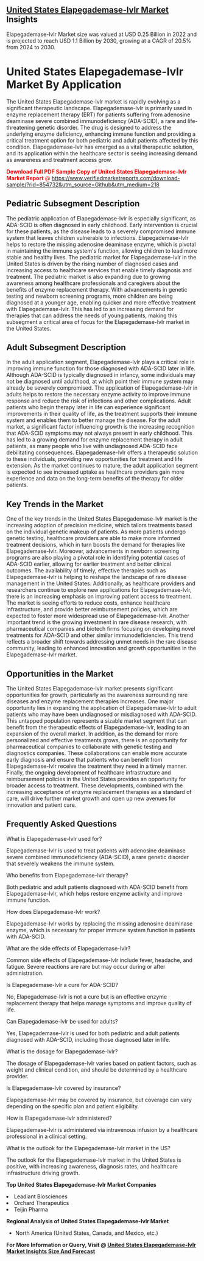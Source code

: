 <h2><a href="https://www.verifiedmarketreports.com/download-sample/?rid=854732&amp;utm_source=Github&amp;utm_medium=218" target="_blank">United States Elapegademase-lvlr Market</a> Insights</h2><p>Elapegademase-lvlr Market size was valued at USD 0.25 Billion in 2022 and is projected to reach USD 1.1 Billion by 2030, growing at a CAGR of 20.5% from 2024 to 2030.</p><p><h1>United States Elapegademase-lvlr Market By Application</h1> <p>The United States Elapegademase-lvlr market is rapidly evolving as a significant therapeutic landscape. Elapegademase-lvlr is primarily used in enzyme replacement therapy (ERT) for patients suffering from adenosine deaminase severe combined immunodeficiency (ADA-SCID), a rare and life-threatening genetic disorder. The drug is designed to address the underlying enzyme deficiency, enhancing immune function and providing a critical treatment option for both pediatric and adult patients affected by this condition. Elapegademase-lvlr has emerged as a vital therapeutic solution, and its application within the healthcare sector is seeing increasing demand as awareness and treatment access grow. <p><span class=""><span style="color: #ff0000;"><strong>Download Full PDF Sample Copy of United States Elapegademase-lvlr Market Report</strong> @ </span><a href="https://www.verifiedmarketreports.com/download-sample/?rid=854732&amp;utm_source=Github&amp;utm_medium=218" target="_blank">https://www.verifiedmarketreports.com/download-sample/?rid=854732&amp;utm_source=Github&amp;utm_medium=218</a></span></p></p> <h2>Pediatric Subsegment Description</h2> <p>The pediatric application of Elapegademase-lvlr is especially significant, as ADA-SCID is often diagnosed in early childhood. Early intervention is crucial for these patients, as the disease leads to a severely compromised immune system that leaves children vulnerable to infections. Elapegademase-lvlr helps to restore the missing adenosine deaminase enzyme, which is pivotal in maintaining the immune system's function, allowing children to lead more stable and healthy lives. The pediatric market for Elapegademase-lvlr in the United States is driven by the rising number of diagnosed cases and increasing access to healthcare services that enable timely diagnosis and treatment. The pediatric market is also expanding due to growing awareness among healthcare professionals and caregivers about the benefits of enzyme replacement therapy. With advancements in genetic testing and newborn screening programs, more children are being diagnosed at a younger age, enabling quicker and more effective treatment with Elapegademase-lvlr. This has led to an increasing demand for therapies that can address the needs of young patients, making this subsegment a critical area of focus for the Elapegademase-lvlr market in the United States.</p> <h2>Adult Subsegment Description</h2> <p>In the adult application segment, Elapegademase-lvlr plays a critical role in improving immune function for those diagnosed with ADA-SCID later in life. Although ADA-SCID is typically diagnosed in infancy, some individuals may not be diagnosed until adulthood, at which point their immune system may already be severely compromised. The application of Elapegademase-lvlr in adults helps to restore the necessary enzyme activity to improve immune response and reduce the risk of infections and other complications. Adult patients who begin therapy later in life can experience significant improvements in their quality of life, as the treatment supports their immune system and enables them to better manage the disease. For the adult market, a significant factor influencing growth is the increasing recognition that ADA-SCID symptoms may not always present in early childhood. This has led to a growing demand for enzyme replacement therapy in adult patients, as many people who live with undiagnosed ADA-SCID face debilitating consequences. Elapegademase-lvlr offers a therapeutic solution to these individuals, providing new opportunities for treatment and life extension. As the market continues to mature, the adult application segment is expected to see increased uptake as healthcare providers gain more experience and data on the long-term benefits of the therapy for older patients.</p> <h2>Key Trends in the Market</h2> <p>One of the key trends in the United States Elapegademase-lvlr market is the increasing adoption of precision medicine, which tailors treatments based on the individual genetic makeup of patients. As more patients undergo genetic testing, healthcare providers are able to make more informed treatment decisions, which in turn boosts the demand for therapies like Elapegademase-lvlr. Moreover, advancements in newborn screening programs are also playing a pivotal role in identifying potential cases of ADA-SCID earlier, allowing for earlier treatment and better clinical outcomes. The availability of timely, effective therapies such as Elapegademase-lvlr is helping to reshape the landscape of rare disease management in the United States. Additionally, as healthcare providers and researchers continue to explore new applications for Elapegademase-lvlr, there is an increasing emphasis on improving patient access to treatment. The market is seeing efforts to reduce costs, enhance healthcare infrastructure, and provide better reimbursement policies, which are expected to foster more widespread use of Elapegademase-lvlr. Another important trend is the growing investment in rare disease research, with pharmaceutical companies and biotech firms focusing on developing novel treatments for ADA-SCID and other similar immunodeficiencies. This trend reflects a broader shift towards addressing unmet needs in the rare disease community, leading to enhanced innovation and growth opportunities in the Elapegademase-lvlr market.</p> <h2>Opportunities in the Market</h2> <p>The United States Elapegademase-lvlr market presents significant opportunities for growth, particularly as the awareness surrounding rare diseases and enzyme replacement therapies increases. One major opportunity lies in expanding the application of Elapegademase-lvlr to adult patients who may have been undiagnosed or misdiagnosed with ADA-SCID. This untapped population represents a sizable market segment that can benefit from the therapeutic effects of Elapegademase-lvlr, leading to an expansion of the overall market. In addition, as the demand for more personalized and effective treatments grows, there is an opportunity for pharmaceutical companies to collaborate with genetic testing and diagnostics companies. These collaborations can enable more accurate early diagnosis and ensure that patients who can benefit from Elapegademase-lvlr receive the treatment they need in a timely manner. Finally, the ongoing development of healthcare infrastructure and reimbursement policies in the United States provides an opportunity for broader access to treatment. These developments, combined with the increasing acceptance of enzyme replacement therapies as a standard of care, will drive further market growth and open up new avenues for innovation and patient care.</p> <h2>Frequently Asked Questions</h2> <p>What is Elapegademase-lvlr used for?</p> <p>Elapegademase-lvlr is used to treat patients with adenosine deaminase severe combined immunodeficiency (ADA-SCID), a rare genetic disorder that severely weakens the immune system.</p> <p>Who benefits from Elapegademase-lvlr therapy?</p> <p>Both pediatric and adult patients diagnosed with ADA-SCID benefit from Elapegademase-lvlr, which helps restore enzyme activity and improve immune function.</p> <p>How does Elapegademase-lvlr work?</p> <p>Elapegademase-lvlr works by replacing the missing adenosine deaminase enzyme, which is necessary for proper immune system function in patients with ADA-SCID.</p> <p>What are the side effects of Elapegademase-lvlr?</p> <p>Common side effects of Elapegademase-lvlr include fever, headache, and fatigue. Severe reactions are rare but may occur during or after administration.</p> <p>Is Elapegademase-lvlr a cure for ADA-SCID?</p> <p>No, Elapegademase-lvlr is not a cure but is an effective enzyme replacement therapy that helps manage symptoms and improve quality of life.</p> <p>Can Elapegademase-lvlr be used for adults?</p> <p>Yes, Elapegademase-lvlr is used for both pediatric and adult patients diagnosed with ADA-SCID, including those diagnosed later in life.</p> <p>What is the dosage for Elapegademase-lvlr?</p> <p>The dosage of Elapegademase-lvlr varies based on patient factors, such as weight and clinical condition, and should be determined by a healthcare provider.</p> <p>Is Elapegademase-lvlr covered by insurance?</p> <p>Elapegademase-lvlr may be covered by insurance, but coverage can vary depending on the specific plan and patient eligibility.</p> <p>How is Elapegademase-lvlr administered?</p> <p>Elapegademase-lvlr is administered via intravenous infusion by a healthcare professional in a clinical setting.</p> <p>What is the outlook for the Elapegademase-lvlr market in the US?</p> <p>The outlook for the Elapegademase-lvlr market in the United States is positive, with increasing awareness, diagnosis rates, and healthcare infrastructure driving growth.</p> </p><p><strong>Top United States Elapegademase-lvlr Market Companies</strong></p><div data-test-id=""><p><li>Leadiant Biosciences</li><li> Orchard Therapeutics</li><li> Teijin Pharma</li></p><div><strong>Regional Analysis of&nbsp;United States Elapegademase-lvlr Market</strong></div><ul><li dir="ltr"><p dir="ltr">North America&nbsp;(United States, Canada, and Mexico, etc.)</p></li></ul><p><strong>For More Information or Query, Visit @&nbsp;</strong><strong><a href="https://www.verifiedmarketreports.com/product/elapegademase-lvlr-market/?utm_source=Github&amp;utm_medium=218" target="_blank">United States Elapegademase-lvlr Market Insights Size And Forecast</a></strong></p></div>

